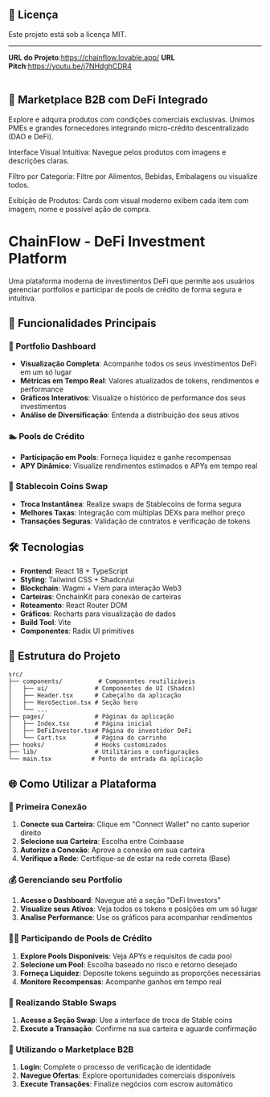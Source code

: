 ## 📄 Licença

Este projeto está sob a licença MIT.

---

**URL do Projeto**:https://chainflow.lovable.app/
**URL Pitch**:https://youtu.be/j7NHdghCDR4
</br></br>

## 🏢 Marketplace B2B com DeFi Integrado

Explore e adquira produtos com condições comerciais exclusivas. 
Unimos PMEs e grandes fornecedores integrando micro-crédito descentralizado (DAO e DeFi).

Interface Visual Intuitiva: Navegue pelos produtos com imagens e descrições claras.

Filtro por Categoria: Filtre por Alimentos, Bebidas, Embalagens ou visualize todos.

Exibição de Produtos: Cards com visual moderno exibem cada item com imagem, nome e possível ação de compra.


# ChainFlow - DeFi Investment Platform

Uma plataforma moderna de investimentos DeFi que permite aos usuários gerenciar portfolios e participar de pools de crédito de forma segura e intuitiva.

## 🚀 Funcionalidades Principais

### 💼 Portfolio Dashboard
- **Visualização Completa**: Acompanhe todos os seus investimentos DeFi em um só lugar
- **Métricas em Tempo Real**: Valores atualizados de tokens, rendimentos e performance
- **Gráficos Interativos**: Visualize o histórico de performance dos seus investimentos
- **Análise de Diversificação**: Entenda a distribuição dos seus ativos

### 🏊 Pools de Crédito
- **Participação em Pools**: Forneça liquidez e ganhe recompensas
- **APY Dinâmico**: Visualize rendimentos estimados e APYs em tempo real

### 🔄 Stablecoin Coins Swap
- **Troca Instantânea**: Realize swaps de Stablecoins de forma segura
- **Melhores Taxas**: Integração com múltiplas DEXs para melhor preço
- **Transações Seguras**: Validação de contratos e verificação de tokens

## 🛠️ Tecnologias

- **Frontend**: React 18 + TypeScript
- **Styling**: Tailwind CSS + Shadcn/ui
- **Blockchain**: Wagmi + Viem para interação Web3
- **Carteiras**: OnchainKit para conexão de carteiras
- **Roteamento**: React Router DOM
- **Gráficos**: Recharts para visualização de dados
- **Build Tool**: Vite
- **Componentes**: Radix UI primitives


## 🎯 Estrutura do Projeto

```
src/
├── components/          # Componentes reutilizáveis
│   ├── ui/             # Componentes de UI (Shadcn)
│   ├── Header.tsx      # Cabeçalho da aplicação
│   ├── HeroSection.tsx # Seção hero
│   └── ...
├── pages/              # Páginas da aplicação
│   ├── Index.tsx       # Página inicial
│   ├── DeFiInvestor.tsx# Página do investidor DeFi
│   └── Cart.tsx        # Página do carrinho
├── hooks/              # Hooks customizados
├── lib/                # Utilitários e configurações
└── main.tsx           # Ponto de entrada da aplicação
```

## 🌐 Como Utilizar a Plataforma

### 🔗 Primeira Conexão
1. **Conecte sua Carteira**: Clique em "Connect Wallet" no canto superior direito
2. **Selecione sua Carteira**: Escolha entre Coinbaase
3. **Autorize a Conexão**: Aprove a conexão em sua carteira
4. **Verifique a Rede**: Certifique-se de estar na rede correta (Base)

### 💰 Gerenciando seu Portfolio
1. **Acesse o Dashboard**: Navegue até a seção "DeFi Investors"
2. **Visualize seus Ativos**: Veja todos os tokens e posições em um só lugar
3. **Analise Performance**: Use os gráficos para acompanhar rendimentos

### 🏊‍♂️ Participando de Pools de Crédito
1. **Explore Pools Disponíveis**: Veja APYs e requisitos de cada pool
2. **Selecione um Pool**: Escolha baseado no risco e retorno desejado
3. **Forneça Liquidez**: Deposite tokens seguindo as proporções necessárias
4. **Monitore Recompensas**: Acompanhe ganhos em tempo real

### 🔄 Realizando Stable Swaps
1. **Acesse a Seção Swap**: Use a interface de troca de Stable coins
2. **Execute a Transação**: Confirme na sua carteira e aguarde confirmação

### 🏢 Utilizando o Marketplace B2B
1. **Login**: Complete o processo de verificação de identidade
2. **Navegue Ofertas**: Explore oportunidades comerciais disponíveis
4. **Execute Transações**: Finalize negócios com escrow automático




